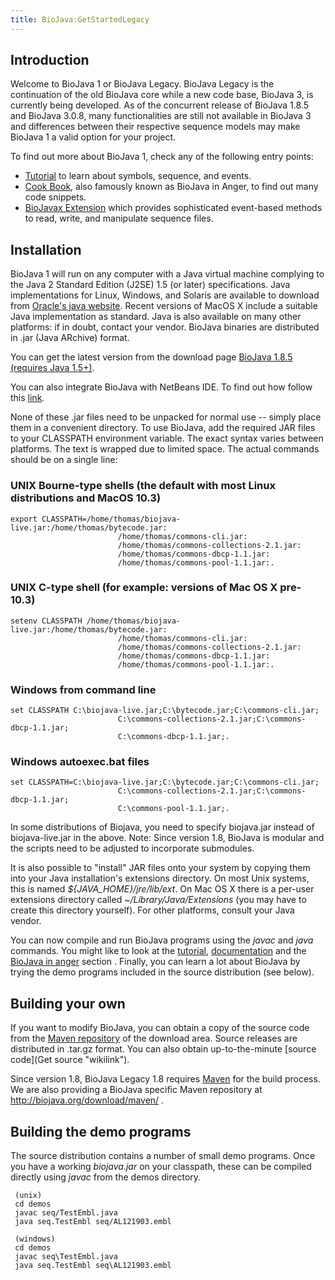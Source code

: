 ```yaml
---
title: BioJava:GetStartedLegacy
---
```


Introduction
------------

Welcome to BioJava 1 or BioJava Legacy. BioJava Legacy is the
continuation of the old BioJava core while a new code base, BioJava 3,
is currently being developed. As of the concurrent release of BioJava
1.8.5 and BioJava 3.0.8, many functionalities are still not available in
BioJava 3 and differences between their respective sequence models may
make BioJava 1 a valid option for your project.

To find out more about BioJava 1, check any of the following entry
points:

-   [Tutorial](BioJava:Tutorial "wikilink") to learn about symbols,
    sequence, and events.
-   [Cook Book](BioJava:CookBookLegacy "wikilink"), also famously known
    as BioJava in Anger, to find out many code snippets.
-   [BioJavax Extension](BioJava:BioJavaXDocs "wikilink") which provides
    sophisticated event-based methods to read, write, and manipulate
    sequence files.

Installation
------------

BioJava 1 will run on any computer with a Java virtual machine complying
to the Java 2 Standard Edition (J2SE) 1.5 (or later) specifications.
Java implementations for Linux, Windows, and Solaris are available to
download from [Oracle's java
website](http://www.oracle.com/technetwork/java/). Recent versions of
MacOS X include a suitable Java implementation as standard. Java is also
available on many other platforms: if in doubt, contact your vendor.
BioJava binaries are distributed in .jar (Java ARchive) format.

You can get the latest version from the download page [BioJava 1.8.5
(requires Java 1.5+)](Biojava:Download_1.8.5 "wikilink").

You can also integrate BioJava with NetBeans IDE. To find out how follow
this [link](How_to_integrate_BioJava_in_NetBeans_IDE "wikilink").

None of these .jar files need to be unpacked for normal use -- simply
place them in a convenient directory. To use BioJava, add the required
JAR files to your CLASSPATH environment variable. The exact syntax
varies between platforms. The text is wrapped due to limited space. The
actual commands should be on a single line:

### UNIX Bourne-type shells (the default with most Linux distributions and MacOS 10.3)

`export CLASSPATH=/home/thomas/biojava-live.jar:/home/thomas/bytecode.jar:`  
`                        /home/thomas/commons-cli.jar:`  
`                        /home/thomas/commons-collections-2.1.jar:`  
`                        /home/thomas/commons-dbcp-1.1.jar:`  
`                        /home/thomas/commons-pool-1.1.jar:.`

### UNIX C-type shell (for example: versions of Mac OS X pre-10.3)

`setenv CLASSPATH /home/thomas/biojava-live.jar:/home/thomas/bytecode.jar:`  
`                        /home/thomas/commons-cli.jar:`  
`                        /home/thomas/commons-collections-2.1.jar:`  
`                        /home/thomas/commons-dbcp-1.1.jar:`  
`                        /home/thomas/commons-pool-1.1.jar:.`

### Windows from command line

`set CLASSPATH C:\biojava-live.jar;C:\bytecode.jar;C:\commons-cli.jar;`  
`                        C:\commons-collections-2.1.jar;C:\commons-dbcp-1.1.jar;`  
`                        C:\commons-dbcp-1.1.jar;.`

### Windows autoexec.bat files

`set CLASSPATH=C:\biojava-live.jar;C:\bytecode.jar;C:\commons-cli.jar;`  
`                        C:\commons-collections-2.1.jar;C:\commons-dbcp-1.1.jar;`  
`                        C:\commons-pool-1.1.jar;.`

In some distributions of Biojava, you need to specify biojava.jar
instead of biojava-live.jar in the above. Note: Since version 1.8,
BioJava is modular and the scripts need to be adjusted to incorporate
submodules.

It is also possible to "install" JAR files onto your system by copying
them into your Java installation's extensions directory. On most Unix
systems, this is named *${JAVA\_HOME}/jre/lib/ext*. On Mac OS X there is
a per-user extensions directory called *~/Library/Java/Extensions* (you
may have to create this directory yourself). For other platforms,
consult your Java vendor.

You can now compile and run BioJava programs using the *javac* and
*java* commands. You might like to look at the
[tutorial](BioJava:Tutorial "wikilink"),
[documentation](http://www.biojava.org/docs/api1.8.5API) and the
[BioJava in anger](BioJava:Cookbook "wikilink") section . Finally, you
can learn a lot about BioJava by trying the demo programs included in
the source distribution (see below).

Building your own
-----------------

If you want to modify BioJava, you can obtain a copy of the source code
from the [Maven repository](http://biojava.org/download/maven/) of the
download area. Source releases are distributed in .tar.gz format. You
can also obtain up-to-the-minute [source code](Get source "wikilink").

Since version 1.8, BioJava Legacy 1.8 requires
[Maven](http://maven.apache.org/) for the build process. We are also
providing a BioJava specific Maven repository at
<http://biojava.org/download/maven/> .

Building the demo programs
--------------------------

The source distribution contains a number of small demo programs. Once
you have a working *biojava.jar* on your classpath, these can be
compiled directly using *javac* from the demos directory.

` (unix)`  
` cd demos`  
` javac seq/TestEmbl.java`  
` java seq.TestEmbl seq/AL121903.embl`  
` `  
` (windows)`  
` cd demos`  
` javac seq\TestEmbl.java`  
` java seq.TestEmbl seq\AL121903.embl`
